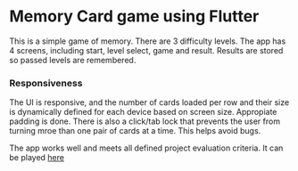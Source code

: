 # Memory Card game using Flutter

This is a simple game of memory. There are 3 difficulty levels. The app has 4 screens, including start, level select, game and result. Results are stored so passed levels are remembered.

### Responsiveness

The UI is responsive, and the number of cards loaded per row and their size is dynamically defined for each device based on screen size. Appropiate padding is done. There is also a click/tab lock that prevents the user from turning mroe than one pair of cards at a time. This helps avoid bugs.


The app works well and meets all defined project evaluation criteria. It can be played [here](https://martinruddym.github.io/Flutter-Card-Game/)
